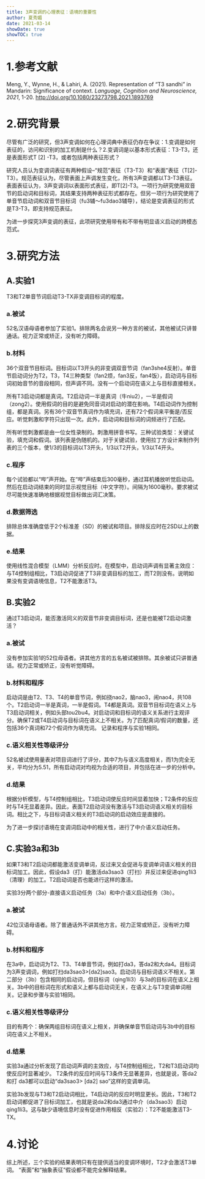```yaml
---
title: 3声变调的心理表征：语境的重要性
author: 夏秀媚
date: 2021-03-14
showDate: true
showTOC: true
---
```

# 1.参考文献
Meng, Y., Wynne, H., & Lahiri, A. (2021). Representation of “T3 sandhi” in Mandarin: Significance of context. *Language, Cognition and Neuroscience, 2021*, 1-20. http://doi.org/10.1080/23273798.2021.1893769
# 2.研究背景
尽管有广泛的研究，但3声变调如何在心理词典中表征仍存在争议：1.变调是如何表征的，访问和识别的加工机制是什么？2.变调词是以基本形式表征：T3-T3，还是表面形式T [2] -T3，或者包括两种表征形式？

研究人员认为变调词表征有两种假设–“规范”表征（T3-T3）和“表面”表征（T[2]-T3）。规范表征认为，尽管表面上声调发生变化，所有3声变调都以T3-T3表征。表面表征认为，3声变调词以表面形式表征，即T[2]-T3。一项行为研究使用双音节的启动词和目标词，其结果支持两种表征形式都存在。但另一项行为研究使用了单音节启动词和双音节目标词（fu3辅〜fu3dao3辅导），结论是变调表征的形式是T3-T3，即支持规范表征。

为进一步探究3声变调的表征，此项研究使用带有和不带有明显语义启动的跨模态范式。

# 3.研究方法
## A.实验1
T3和T2单音节词启动T3-TX非变调目标词的程度。
### a.被试
52名汉语母语者参加了实验1。排除两名会说另一种方言的被试，其他被试只讲普通话。视力正常或矫正，没有听力障碍。
### b.材料
36个双音节目标词。目标词以T3开头的非变调双音节词（fan3she4反射）。单音节启动词分为T2，T3，T4三种类型（fan2烦，fan3反，fan4饭），启动词与目标词初始音节的音段相同，但声调不同。没有一个启动词在语义上与目标直接相关。

所有T3启动词都是真词。T2启动词一半是真词（牛niu2），一半是假词（zong2）。使用假词的目的是避免同音词对启动的潜在影响。T4启动词作为控制组，都是真词。另有36个双音节真词作为填充词，还有72个假词来平衡是/否反应。听觉刺激和字符只出现一次。此外，启动词和目标词的词频进行了匹配。

所有听觉刺激都是由一位女性录制的。刺激用拼音书写。三种试验类型：关键试验，填充词和假词。该列表是伪随机的。对于关键试验，使用拉丁方设计来制作列表的三个版本，使1/3的目标词以T3开头，1/3以T2开头，1/3以T4开头。

### c.程序
每个试验都以“哔”声开始。在“哔”声结束后300毫秒，通过耳机播放听觉启动词。然后在启动词结束的同时显示视觉目标（中文字符）。间隔为1600毫秒。要求被试尽可能快速准确地根据视觉目标做出词汇决策。

### d.数据筛选
排除总体准确度低于2个标准差（SD）的被试和项目。排除反应时在2SD以上的数据。

### e.结果
使用线性混合模型（LMM）分析反应时。在模型中，启动词声调有显著主效应：与T4控制组相比，T3启动词促进了T3非变调目标的加工，而T2则没有。说明如果没有变调语境信息，T2不能激活T3。

## B.实验2
通过T3启动词，能否激活同义的双音节非变调目标词，还是也能被T2启动词激活？
### a.被试
没有参加实验1的52位母语者。讲其他方言的五名被试被排除。其余被试只讲普通话。视力正常或矫正，没有听觉障碍。
### b.材料和程序
启动词是由T2、T3、T4的单音节词，例如挠nao2，脑nao3，闹nao4，共108个。T2启动词一半是真词，一半是假词。T4都是真词。双音节目标词在语义上与T3启动词相关，例如头部tou2bu4。对启动词和目标词的语义关系进行主观评分。确保T2或T4启动词与目标词在语义上不相关。为了匹配真词/假词的数量，还包括36个真词和72个假词作为填充词。
记录和程序与实验1相同。
### c.语义相关性等级评分
52名被试使用量表对项目词进行了评分，其中7为与语义高度相关，而1为完全无关，平均分为5.51，所有启动词对均视为合适的项目，并包括在进一步的分析中。
### d.结果
根据分析模型，与T4控制组相比，T3启动词使反应时间显着加快；T2条件的反应时与T4无显着差异。因此，表面T2启动词没有激活与T3启动词语义相关的目标词。相比之下，与目标词语义相关的T3启动词的启动效应是直接的。

为了进一步探讨语境在变调词启动中的相关性，进行了中介语义启动任务。

## C.实验3a和3b
如果T3和T2启动词都能激活变调单词，反过来又会促进与变调单词语义相关的目标词加工。因此，假设da3（打）能激活da3sao3（打扫）并反过来促进qing1li3（清理）的加工。T2启动词是否也能进行这样的激活。

实验3分两个部分-直接语义启动任务（3a）和中介语义启动任务（3b）。
### a.被试
42位汉语母语者。除了普通话外不讲其他方言。视力正常或矫正，没有听力障碍。
### b.材料和程序
在3a中，启动词为T2、T3、T4单音节词，例如打da3，答da2和大da4。目标词为3声变调词，例如打扫da3sao3>[da2]sao3。启动词与目标词语义不相关。第二部分（3b）包含相同的启动词，但目标词（qing1li3）与3a的目标词在语义上相关。3b中的目标词在形式和语义上都与启动词无关，在语义上与T3变调单词相关。记录和步骤与实验1相同。
### c.语义相关性等级评分
目的有两个：确保两组目标词在语义上相关，并确保单音节启动词与3b中的目标词在语义上不相关。
### d.结果
实验3a通过分析发现了启动词声调的主效应，与T4控制组相比，T2和T3启动词均使反应时显著减少。 T2条件的反应时间与T3条件无显著差异，也就是说，答da2和打 da3都可以启动“da3sao3> [da2] sao”这样的变调单词。

实验3b发现与T3和T2启动词相比，T4启动词的反应时明显更长。因此，T3和T2启动词都促进了目标词加工，也就是说da2和da3通过中介（da3sao3）启动qing1li3。这与缺少语境信息时没有促进作用相反（实验2）：T2不能能激活T3-TX。

# 4.讨论
综上所述，三个实验的结果表明只有在提供适当的变调环境时，T2才会激活T3单词。 “表面”和“抽象表征”假设都不能完全解释结果。
























